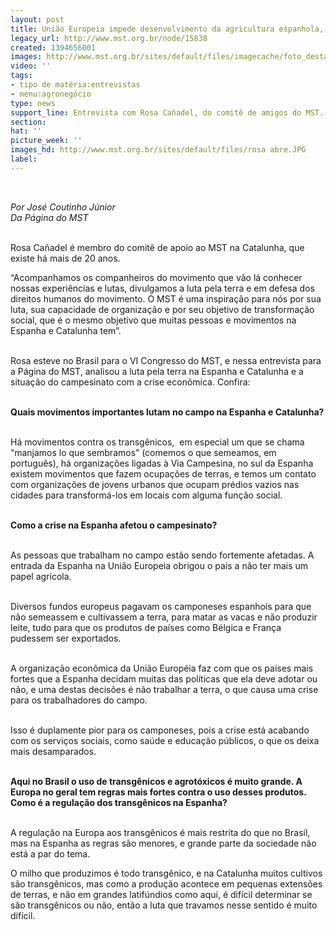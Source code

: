 ```yaml
---
layout: post
title: União Europeia impede desenvolvimento da agricultura espanhola, diz militante
legacy_url: http://www.mst.org.br/node/15838
created: 1394656001
images: http://www.mst.org.br/sites/default/files/imagecache/foto_destaque/rosa abre.JPG
video: ''
tags:
- tipo de matéria:entrevistas
- menu:agronegócio
type: news
support_line: Entrevista com Rosa Cañadel, do comitê de amigos do MST.
section: 
hat: ''
picture_week: ''
images_hd: http://www.mst.org.br/sites/default/files/rosa abre.JPG
label: 
---
```

<p><em><br></em></p><p><em>Por José Coutinho Júnior<br>Da Página do MST</em></p><p><br>Rosa Cañadel é membro do comitê de apoio ao MST na Catalunha, que existe há mais de 20 anos.</p><p>“Acompanhamos os companheiros do movimento que vão lá conhecer nossas experiências e lutas, divulgamos a luta pela terra e em defesa dos direitos humanos do movimento. O MST é uma inspiração para nós por sua luta, sua capacidade de organização e por seu objetivo de transformação social, que é o mesmo objetivo que muitas pessoas e movimentos na Espanha e Catalunha tem”.</p><p><br>Rosa esteve no Brasil para o VI Congresso do MST, e nessa entrevista para a Página do MST, analisou a luta pela terra na Espanha e Catalunha e a situação do campesinato com a crise econômica. Confira:</p><p><br><strong>Quais movimentos importantes lutam no campo na Espanha e Catalunha?</strong></p><p><br>Há movimentos contra os transgênicos,&nbsp; em especial um que se chama “manjamos lo que sembramos” (comemos o que semeamos, em português), há organizações ligadas à Via Campesina, no sul da Espanha existem movimentos que fazem ocupações de terras, e temos um contato com organizações de jovens urbanos que ocupam prédios vazios nas cidades para transformá-los em locais com alguma função social. <br>&nbsp;</p><p><strong>Como a crise na Espanha afetou o campesinato?</strong></p><p><br>As pessoas que trabalham no campo estão sendo fortemente afetadas. A entrada da Espanha na União Europeia obrigou o país a não ter mais um papel agrícola.</p><p><br>Diversos fundos europeus pagavam os camponeses espanhois para que não semeassem e cultivassem a terra, para matar as vacas e não produzir leite, tudo para que os produtos de países como Bélgica e França pudessem ser exportados.</p><p><br>A organização econômica da União Européia faz com que os países mais fortes que a Espanha decidam muitas das políticas que ela deve adotar ou não, e uma destas decisões é não trabalhar a terra, o que causa uma crise para os trabalhadores do campo.</p><p><br>Isso é duplamente pior para os camponeses, pois a crise está acabando com os serviços sociais, como saúde e educação públicos, o que os deixa mais desamparados.<br><strong><br></strong></p><p><strong>Aqui no Brasil o uso de transgênicos e agrotóxicos é muito grande. A Europa no geral tem regras mais fortes contra o uso desses produtos. Como é a regulação dos transgênicos na Espanha?</strong></p><p><br>A regulação na Europa aos transgênicos é mais restrita do que no Brasil, mas na Espanha as regras são menores, e grande parte da sociedade não está a par do tema.</p><p>O milho que produzimos é todo transgênico, e na Catalunha muitos cultivos são transgênicos, mas como a produção acontece em pequenas extensões de terras, e não em grandes latifúndios como aqui, é difícil determinar se são transgênicos ou não, então a luta que travamos nesse sentido é muito difícil.<br>&nbsp;</p>
